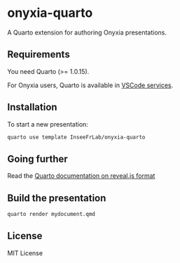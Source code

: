 # onyxia-quarto

A Quarto extension for authoring Onyxia presentations.

## Requirements

You need Quarto (>= 1.0.15).

For Onyxia users, Quarto is available in [VSCode services](https://datalab.sspcloud.fr/launcher/inseefrlab-helm-charts-datascience/vscode?autoLaunch=true).

## Installation

To start a new presentation:

``` bash
quarto use template InseeFrLab/onyxia-quarto
```

## Going further

Read the [Quarto documentation on reveal.js format](https://quarto.org/docs/presentations/revealjs/)

## Build the presentation

``` bash
quarto render mydocument.qmd
```

## License

MIT License
